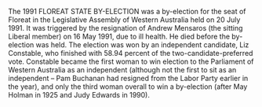The 1991 FLOREAT STATE BY-ELECTION was a by-election for the seat of Floreat in the Legislative Assembly of Western Australia held on 20 July 1991. It was triggered by the resignation of Andrew Mensaros (the sitting Liberal member) on 16 May 1991, due to ill health. He died before the by-election was held. The election was won by an independent candidate, Liz Constable, who finished with 58.94 percent of the two-candidate-preferred vote. Constable became the first woman to win election to the Parliament of Western Australia as an independent (although not the first to sit as an independent – Pam Buchanan had resigned from the Labor Party earlier in the year), and only the third woman overall to win a by-election (after May Holman in 1925 and Judy Edwards in 1990).
